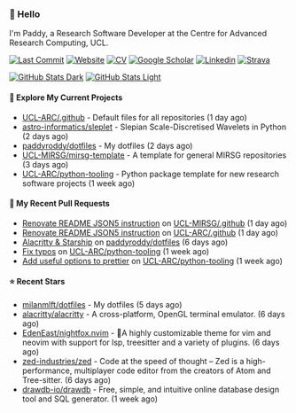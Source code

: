 ### 👋 Hello

I'm Paddy, a Research Software Developer at the Centre for Advanced Research
Computing, UCL.

[![Last Commit](https://img.shields.io/github/last-commit/paddyroddy/paddyroddy/main?label=updated)](https://github.com/paddyroddy)
[![Website](https://img.shields.io/badge/GitHub%20Pages-222?logo=githubpages&logoColor=fff&style=for-the-badge&style=flat)](https://paddyroddy.github.io)
[![CV](https://img.shields.io/badge/CV-PDF-pink.svg)](https://paddyroddy.github.io/cv)
[![Google Scholar](https://img.shields.io/badge/Google%20Scholar-4285F4?logo=googlescholar&logoColor=fff&style=for-the-badge&style=flat)](https://scholar.google.com/citations?user=OFigHUwAAAAJ)
[![Linkedin](https://img.shields.io/badge/LinkedIn-0A66C2?logo=linkedin&logoColor=fff&style=for-the-badge&style=flat)](https://www.linkedin.com/in/patrickjamesroddy)
[![Strava](https://img.shields.io/badge/Strava-FC4C02?style=for-the-badge&logo=strava&logoColor=white&style=flat)](https://www.strava.com/athletes/patrick_roddy)

[![GitHub Stats Dark](https://github-readme-stats-paddyroddy.vercel.app/api?username=paddyroddy&disable_animations=true&hide_border=true&hide_title=true&include_all_commits=true&rank_icon=github&show=prs_merged,reviews&show_icons=true&theme=tokyonight)](https://github.com/paddyroddy/paddyroddy#gh-dark-mode-only)
[![GitHub Stats Light](https://github-readme-stats-paddyroddy.vercel.app/api?username=paddyroddy&disable_animations=true&hide_border=true&hide_title=true&include_all_commits=true&rank_icon=github&show=prs_merged,reviews&show_icons=true&theme=default)](https://github.com/paddyroddy/paddyroddy#gh-light-mode-only)

#### 👷 Explore My Current Projects

- [UCL-ARC/.github](https://github.com/UCL-ARC/.github) - Default files for all repositories
  (1 day ago)
- [astro-informatics/sleplet](https://github.com/astro-informatics/sleplet) - Slepian Scale-Discretised Wavelets in Python
  (2 days ago)
- [paddyroddy/dotfiles](https://github.com/paddyroddy/dotfiles) - My dotfiles
  (2 days ago)
- [UCL-MIRSG/mirsg-template](https://github.com/UCL-MIRSG/mirsg-template) - A template for general MIRSG repositories
  (3 days ago)
- [UCL-ARC/python-tooling](https://github.com/UCL-ARC/python-tooling) - Python package template for new research software projects
  (1 week ago)

#### 🔨 My Recent Pull Requests

- [Renovate README JSON5 instruction](https://github.com/UCL-MIRSG/.github/pull/112) on [UCL-MIRSG/.github](https://github.com/UCL-MIRSG/.github)
  (1 day ago)
- [Renovate README JSON5 instruction](https://github.com/UCL-ARC/.github/pull/16) on [UCL-ARC/.github](https://github.com/UCL-ARC/.github)
  (1 day ago)
- [Alacritty &amp; Starship](https://github.com/paddyroddy/dotfiles/pull/27) on [paddyroddy/dotfiles](https://github.com/paddyroddy/dotfiles)
  (6 days ago)
- [Fix typos](https://github.com/UCL-ARC/python-tooling/pull/357) on [UCL-ARC/python-tooling](https://github.com/UCL-ARC/python-tooling)
  (1 week ago)
- [Add useful options to prettier](https://github.com/UCL-ARC/python-tooling/pull/356) on [UCL-ARC/python-tooling](https://github.com/UCL-ARC/python-tooling)
  (1 week ago)

#### ⭐ Recent Stars

- [milanmlft/dotfiles](https://github.com/milanmlft/dotfiles) - My dotfiles
  (5 days ago)
- [alacritty/alacritty](https://github.com/alacritty/alacritty) - A cross-platform, OpenGL terminal emulator.
  (6 days ago)
- [EdenEast/nightfox.nvim](https://github.com/EdenEast/nightfox.nvim) - 🦊A highly customizable theme for vim and neovim with support for lsp, treesitter and a variety of plugins.
  (6 days ago)
- [zed-industries/zed](https://github.com/zed-industries/zed) - Code at the speed of thought – Zed is a high-performance, multiplayer code editor from the creators of Atom and Tree-sitter.
  (6 days ago)
- [drawdb-io/drawdb](https://github.com/drawdb-io/drawdb) - Free, simple, and intuitive online database design tool and SQL generator.
  (1 week ago)
